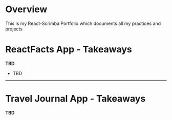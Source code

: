 <h1>Overview</h1>

This is my React-Scrimba Portfolio which documents all my practices and projects

<h1>ReactFacts App - Takeaways</h1>

<b>TBD</b>
- TBD

<hr>

<h1>Travel Journal App - Takeaways</h1>

<b>TBD</b>
